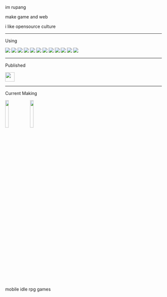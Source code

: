 im rupang

make  game and web
 
i like opensource culture


___

Using

<img src="https://img.shields.io/badge/JAVA-007396?style=for-the-badge&logo=java&logoColor=white"> <img src="https://img.shields.io/badge/Spring-6DB33F?style=for-the-badge&logo=Spring&logoColor=white">
<img src="https://img.shields.io/badge/oracle-F80000?style=for-the-badge&logo=oracle&logoColor=white">
<img src="https://img.shields.io/badge/mysql-4479A1?style=for-the-badge&logo=mysql&logoColor=white">
<img src="https://img.shields.io/badge/html-E34F26?style=for-the-badge&logo=html5&logoColor=white">
<img src="https://img.shields.io/badge/css-1572B6?style=for-the-badge&logo=css3&logoColor=white">
<img src="https://img.shields.io/badge/C Sharp-239120?style=for-the-badge&logo=CSharp&logoColor=white">
<img src="https://img.shields.io/badge/Unity-000000?style=for-the-badge&logo=Unity&logoColor=white">
<img src="https://img.shields.io/badge/Adobe Photoshop-31A8FF?style=for-the-badge&logo=Adobe Photoshop&logoColor=white">
<img src="https://img.shields.io/badge/Adobe XD-FF61F6?style=for-the-badge&logo=Adobe XD&logoColor=white">
<img src="https://img.shields.io/badge/Aseprite-7D929E?style=for-the-badge&logo=Aseprite&logoColor=white">
<img src="https://img.shields.io/badge/Google Play-414141?style=for-the-badge&logo=Google Play&logoColor=white">
___

Published

<img src="https://user-images.githubusercontent.com/55172613/145524135-159eee38-961e-49e1-bbb4-b26fed52c26d.PNG" width="30px" height="30px">

___

Current Making

<img src="https://user-images.githubusercontent.com/55172613/145525792-ada5bdec-a52c-40e1-93ef-f5d46f94f71c.png" width="15%" height="15%"> <img src="https://user-images.githubusercontent.com/55172613/145526886-9106885c-65a4-4f90-b63a-98eb0b420c6f.png" width="15%" height="15%">

mobile idle rpg games

